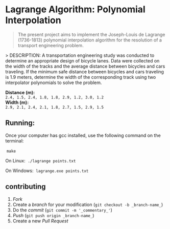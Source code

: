 # Lagrange Algorithm: Polynomial Interpolation
> The present project aims to implement the Joseph-Louis de Lagrange (1736-1813) polynomial interpolation algorithm for the resolution of a transport engineering problem.

<p>
> DESCRIPTION:
A transportation engineering study was conducted to determine an appropriate design of bicycle lanes. Data were collected on the width of the tracks and the average distance between bicycles and cars traveling. If the minimum safe distance between bicycles and cars traveling is 1.9 meters, determine the width of the corresponding track using two interpolator polynomials to solve the problem.
 
</ p>

<strong> Distance (m): </strong> <br />
`2.4, 1.5, 2.4, 1.8, 1.8, 2.9, 1.2, 3.0, 1.2` <br />
<strong> Width (m): </strong> <br />
`2.9, 2.1, 2.4, 2.1, 1.8, 2.7, 1.5, 2.9, 1.5` 


## Running:

Once your computer has gcc installed, use the following command on the terminal:

  ``` make ```

On Linux:
  ``` ./lagrange points.txt ```

On Windows:
  ``` lagrange.exe points.txt ```


## contributing
1. _Fork_ <br />
2. Create a _branch_ for your modification (`git checkout -b _branch-name_`) <br />
3. Do the _commit_ (`git commit -m '_commentary_'`) <br />
4. _Push_ (`git push origin _branch-name_`) <br />
5. Create a new _Pull Request_ <br />

